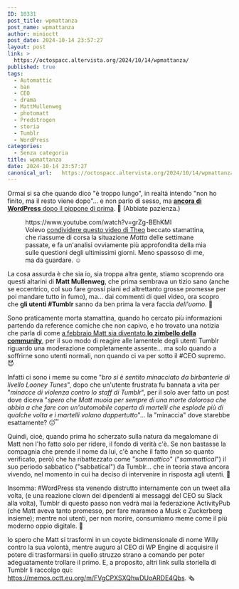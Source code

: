 ```yaml
---
ID: 10331
post_title: wpmattanza
post_name: wpmattanza
author: minioctt
post_date: 2024-10-14 23:57:27
layout: post
link: >
  https://octospacc.altervista.org/2024/10/14/wpmattanza/
published: true
tags:
  - Automattic
  - ban
  - CEO
  - drama
  - MattMullenweg
  - photomatt
  - Predstrogen
  - storia
  - Tumblr
  - WordPress
categories:
  - Senza categoria
title: wpmattanza
date: 2024-10-14 23:57:27
canonical_url:   https://octospacc.altervista.org/2024/10/14/wpmattanza/
---
```

<!-- wp:paragraph -->
<p>Ormai si sa che quando dico "è troppo lungo", in realtà intendo "non ho finito, ma il resto viene dopo"... e non parlo di sesso, ma <a href="/microblog-mirror/2024/10/14/warpress/"><strong>ancora di WordPress</strong> dopo il pippone di prima</a>. 🤥 (Abbiate pazienza.)</p>
<!-- /wp:paragraph -->

<!-- wp:paragraph -->
<p></p>
<!-- /wp:paragraph -->

<!-- wp:embed {"url":"https://www.youtube.com/watch?v=grZg-BEhKMI","type":"video","providerNameSlug":"youtube","responsive":true,"className":"wp-embed-aspect-16-9 wp-has-aspect-ratio"} -->
<figure class="wp-block-embed is-type-video is-provider-youtube wp-block-embed-youtube wp-embed-aspect-16-9 wp-has-aspect-ratio"><div class="wp-block-embed__wrapper">
https://www.youtube.com/watch?v=grZg-BEhKMI
</div><figcaption class="wp-element-caption">Volevo <a href="https://www.youtube.com/watch?v=grZg-BEhKMI">condividere questo video di Theo</a> beccato stamattina, che riassume di corsa la situazione <em>Matta</em> delle settimane passate, e fa un'analisi ovviamente più approfondita della mia sulle questioni degli ultimissimi giorni. Meno spassoso di me, ma da guardare. ☺️</figcaption></figure>
<!-- /wp:embed -->

<!-- wp:paragraph -->
<p></p>
<!-- /wp:paragraph -->

<!-- wp:paragraph -->
<p>La cosa assurda è che sia io, sia troppa altra gente, stiamo scoprendo ora questi altarini di <strong>Matt Mullenweg</strong>, che prima sembrava un tizio sano (anche se eccentrico, col suo fare grossi piani ed altrettanto grosse promesse per poi mandare tutto in fumo), ma... dai commenti di quel video, ora scopro che <strong>gli utenti #Tumblr</strong> sanno da ben prima la vera faccia <em>dell'uomo</em>. 👺</p>
<!-- /wp:paragraph -->

<!-- wp:paragraph -->
<p>Sono praticamente morta stamattina, quando ho cercato più informazioni partendo da reference comiche che non capivo, e ho trovato una notizia che parla di come <a href="https://mashable.com/article/tumblr-transphobia-matt-mullenweg">a febbraio Matt sia diventato <strong>lo zimbello della community</strong></a>, per il suo modo di reagire alle lamentele degli utenti Tumblr riguardo una moderazione completamente assente... ma solo quando a soffrirne sono utenti normali, non quando ci va per sotto il #CEO supremo. 😈</p>
<!-- /wp:paragraph -->

<!-- wp:paragraph -->
<p>Infatti ci sono i meme su come "<em>bro si è sentito minacciato da birbanterie di livello Looney Tunes</em>", dopo che un'utente frustrata fu bannata a vita per "<em>minacce di violenza contro lo staff di Tumblr</em>", per il solo aver fatto un post dove diceva "<em>spero che Matt muoia per sempre di una morte dolorosa che abbia a che fare con un'automobile coperta di martelli che esplode più di qualche volta e i martelli volano dappertutto</em>"... la "minaccia" dove starebbe esattamente? 😴</p>
<!-- /wp:paragraph -->

<!-- wp:paragraph -->
<p>Quindi, cioè, quando prima ho scherzato sulla natura da megalomane di Matt non l'ho fatto solo per ridere, il fondo di verità c'è. Se non bastasse la compagnia che prende il nome da lui, c'è anche il fatto (non so quanto verificato, però) che ha ribattezzato come "<em>sammattico</em>" ("<em>sammattical</em>") il suo periodo sabbatico ("sabbatical") da Tumblr... che in teoria stava ancora vivendo, nel momento in cui ha deciso di intervenire in risposta agli utenti. 🤡️</p>
<!-- /wp:paragraph -->

<!-- wp:paragraph -->
<p>Insomma: #WordPress sta venendo distrutto internamente con un tweet alla volta, (e una reazione clown dei dipendenti ai messaggi del CEO su Slack alla volta), Tumblr di questo passo non vedrà mai la federazione ActivityPub (che Matt aveva tanto promesso, per fare marameo a Musk e Zuckerberg insieme); mentre noi utenti, per non morire, consumiamo meme come il più moderno oppio digitale. 🤤️</p>
<!-- /wp:paragraph -->

<!-- wp:paragraph -->
<p>Io spero che Matt si trasformi in un coyote bidimensionale di nome Willy contro la sua volontà, mentre auguro al CEO di WP Engine di acquisire il potere di trasformarsi in quello struzzo strano a comando per poter adeguatamente trollare il primo. E, a proposito, altri link sulla storiella di Tumblr li raccolgo qui: <a href="https://memos.octt.eu.org/m/FVgCPXSXQhwDUoARDE4Qbs">https://memos.octt.eu.org/m/FVgCPXSXQhwDUoARDE4Qbs</a>. 🗞️</p>
<!-- /wp:paragraph -->